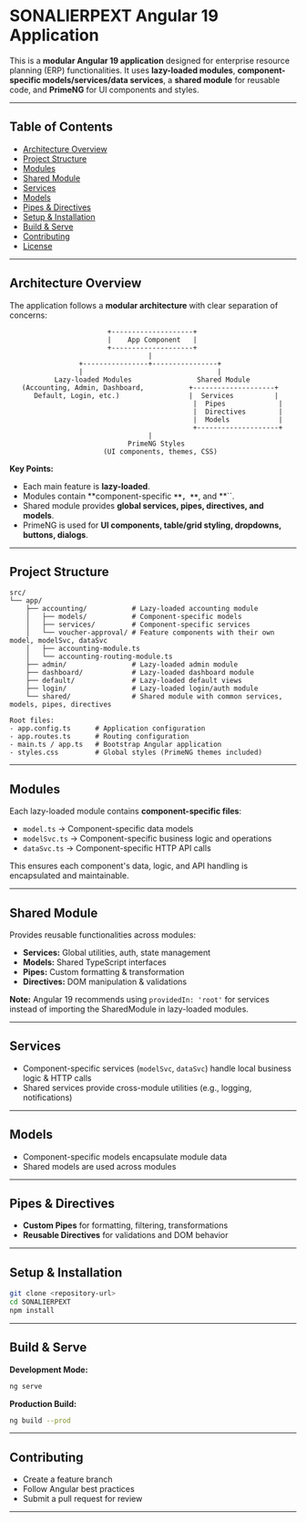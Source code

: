 # SONALIERPEXT Angular 19 Application

This is a **modular Angular 19 application** designed for enterprise resource planning (ERP) functionalities. It uses **lazy-loaded modules**, **component-specific models/services/data services**, a **shared module** for reusable code, and **PrimeNG** for UI components and styles.

---

## Table of Contents

- [Architecture Overview](#architecture-overview)
- [Project Structure](#project-structure)
- [Modules](#modules)
- [Shared Module](#shared-module)
- [Services](#services)
- [Models](#models)
- [Pipes & Directives](#pipes--directives)
- [Setup & Installation](#setup--installation)
- [Build & Serve](#build--serve)
- [Contributing](#contributing)
- [License](#license)

---

## Architecture Overview

The application follows a **modular architecture** with clear separation of concerns:

```
                        +--------------------+
                        |    App Component   |
                        +--------------------+
                                  |
                 +----------------+----------------+
                 |                                 |
           Lazy-loaded Modules                Shared Module
   (Accounting, Admin, Dashboard,           +--------------------+
      Default, Login, etc.)                 |  Services          |
                                             |  Pipes             |
                                             |  Directives        |
                                             |  Models            |
                                             +--------------------+
                                  |
                             PrimeNG Styles
                       (UI components, themes, CSS)
```

**Key Points:**

- Each main feature is **lazy-loaded**.
- Modules contain **component-specific **``**, **``**, and **``.
- Shared module provides **global services, pipes, directives, and models**.
- PrimeNG is used for **UI components, table/grid styling, dropdowns, buttons, dialogs**.

---

## Project Structure

```
src/
└── app/
    ├── accounting/           # Lazy-loaded accounting module
    │   ├── models/           # Component-specific models
    │   ├── services/         # Component-specific services
    │   └── voucher-approval/ # Feature components with their own model, modelSvc, dataSvc
    │   ├── accounting-module.ts
    │   └── accounting-routing-module.ts
    ├── admin/                # Lazy-loaded admin module
    ├── dashboard/            # Lazy-loaded dashboard module
    ├── default/              # Lazy-loaded default views
    ├── login/                # Lazy-loaded login/auth module
    └── shared/               # Shared module with common services, models, pipes, directives

Root files:
- app.config.ts      # Application configuration
- app.routes.ts      # Routing configuration
- main.ts / app.ts   # Bootstrap Angular application
- styles.css         # Global styles (PrimeNG themes included)
```

---

## Modules

Each lazy-loaded module contains **component-specific files**:

- `model.ts` → Component-specific data models
- `modelSvc.ts` → Component-specific business logic and operations
- `dataSvc.ts` → Component-specific HTTP API calls

This ensures each component's data, logic, and API handling is encapsulated and maintainable.

---

## Shared Module

Provides reusable functionalities across modules:

- **Services:** Global utilities, auth, state management
- **Models:** Shared TypeScript interfaces
- **Pipes:** Custom formatting & transformation
- **Directives:** DOM manipulation & validations

**Note:** Angular 19 recommends using `providedIn: 'root'` for services instead of importing the SharedModule in lazy-loaded modules.

---

## Services

- Component-specific services (`modelSvc`, `dataSvc`) handle local business logic & HTTP calls
- Shared services provide cross-module utilities (e.g., logging, notifications)

---

## Models

- Component-specific models encapsulate module data
- Shared models are used across modules

---

## Pipes & Directives

- **Custom Pipes** for formatting, filtering, transformations
- **Reusable Directives** for validations and DOM behavior

---

## Setup & Installation

```bash
git clone <repository-url>
cd SONALIERPEXT
npm install
```

---

## Build & Serve

**Development Mode:**

```bash
ng serve
```

**Production Build:**

```bash
ng build --prod
```

---

## Contributing

- Create a feature branch
- Follow Angular best practices
- Submit a pull request for review

---